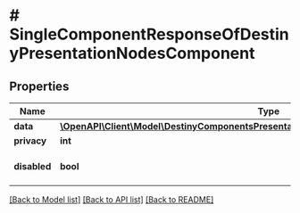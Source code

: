 # # SingleComponentResponseOfDestinyPresentationNodesComponent

## Properties

Name | Type | Description | Notes
------------ | ------------- | ------------- | -------------
**data** | [**\OpenAPI\Client\Model\DestinyComponentsPresentationDestinyPresentationNodesComponent**](DestinyComponentsPresentationDestinyPresentationNodesComponent.md) |  | [optional]
**privacy** | **int** |  | [optional]
**disabled** | **bool** | If true, this component is disabled. | [optional]

[[Back to Model list]](../../README.md#models) [[Back to API list]](../../README.md#endpoints) [[Back to README]](../../README.md)
